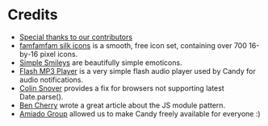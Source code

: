 # Credits

- [Special thanks to our contributors](https://github.com/candy-chat/candy/graphs/contributors)
- [famfamfam silk icons](http://www.famfamfam.com/lab/icons/silk/) is a smooth, free icon set, containing over 700 16-by-16 pixel icons.
- [Simple Smileys](http://simplesmileys.org) are beautifully simple emoticons.
- [Flash MP3 Player](http://flash-mp3-player.net/players/js) is a very simple flash audio player used by Candy for audio notifications.
- [Colin Snover](http://zetafleet.com/blog/javascript-dateparse-for-iso-8601) provides a fix for browsers not supporting latest Date.parse().
- [Ben Cherry](http://www.adequatelygood.com/2010/3/JavaScript-Module-Pattern-In-Depth) wrote a great article about the JS module pattern.
- [Amiado Group](http://www.amiadogroup.com) allowed us to make Candy freely available for everyone :)
